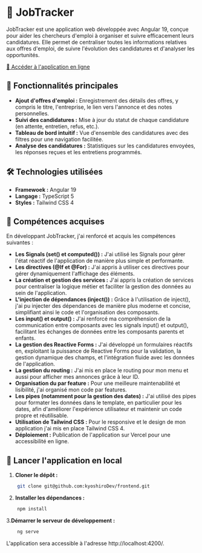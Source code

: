 # 📌 JobTracker

JobTracker est une application web développée avec Angular 19, conçue pour aider les chercheurs d'emploi à organiser et suivre efficacement leurs candidatures. Elle permet de centraliser toutes les informations relatives aux offres d'emploi, de suivre l'évolution des candidatures et d'analyser les opportunités.

[🔗 Accéder à l'application en ligne](https://job-tracker-nx.vercel.app/)

## 🚀 Fonctionnalités principales
- **Ajout d'offres d'emploi :** Enregistrement des détails des offres, y compris le titre, l'entreprise, le lien vers l'annonce et des notes personnelles.
- **Suivi des candidatures :** Mise à jour du statut de chaque candidature (en attente, entretien, refus, etc.).
- **Tableau de bord intuitif :** Vue d'ensemble des candidatures avec des filtres pour une navigation facilitée.
- **Analyse des candidatures :** Statistiques sur les candidatures envoyées, les réponses reçues et les entretiens programmés.

## 🛠️ Technologies utilisées
- **Framewoek :** Angular 19
- **Langage :** TypeScript 5
- **Styles :** Tailwind CSS 4

## 🧠 Compétences acquises

En développant JobTracker, j'ai renforcé et acquis les compétences suivantes :

- **Les Signals (set() et computed()) :** J'ai utilisé les Signals pour gérer l'état réactif de l'application de manière plus simple et performante.
- **Les directives (@If et @For) :** J'ai appris à utiliser ces directives pour gérer dynamiquement l'affichage des éléments.
- **La création et gestion des services :** J'ai appris la création de services pour centraliser la logique métier et faciliter la gestion des données au sein de l'application.
- **L'injection de dépendances (inject()) :** Grâce à l'utilisation de inject(), j'ai pu injecter des dépendances de manière plus moderne et concise, simplifiant ainsi le code et l'organisation des composants.
- **Les input() et output() :** J'ai renforcé ma compréhension de la communication entre composants avec les signals input() et output(), facilitant les échanges de données entre les composants parents et enfants.
- **La gestion des Reactive Forms :** J'ai développé un formulaires réactifs en, exploitant la puissance de Reactive Forms pour la validation, la gestion dynamique des champs, et l'intégration fluide avec les données de l'application.
- **La gestion du routing :** J'ai mis en place le routing pour mon menu et aussi pour afficher mes annonces grâce à leur ID.
- **Organisation du par feature :** Pour une meilleure maintenabilité et lisibilité, j'ai organisé mon code par features.
- **Les pipes (notamment pour la gestion des dates) :** J'ai utilisé des pipes pour formater les données dans le template, en particulier pour les dates, afin d'améliorer l'expérience utilisateur et maintenir un code propre et réutilisable.
- **Utilisation de Tailwind CSS :** Pour le responsive et le design de mon application j'ai mis en place Tailwind CSS 4.
- **Déploiement :** Publication de l'application sur Vercel pour une accessibilité en ligne.

## 🧪 Lancer l'application en local
1. **Cloner le dépôt :**
```bash
    git clone git@github.com:kyoshiroDev/frontend.git
```
2. **Installer les dépendances :**
```bash
    npm install
```
3.**Démarrer le serveur de développement :**
```bash
    ng serve
```
L'application sera accessible à l'adresse http://localhost:4200/.
